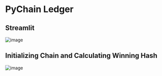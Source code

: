# PyChain Ledger

## Streamlit

![image](https://user-images.githubusercontent.com/93865608/166172766-8a7b21a3-8313-4b6f-876e-9d1c2f1df4a8.png)


## Initializing Chain and Calculating Winning Hash

![image](https://user-images.githubusercontent.com/93865608/166172647-5f597a0c-152b-4dd5-9331-99aa9e033b1b.png)
